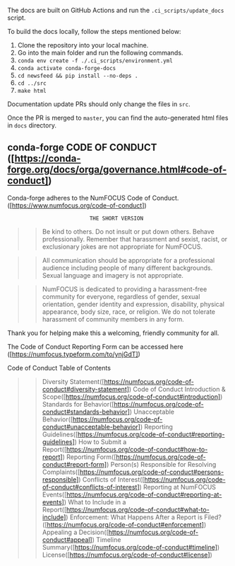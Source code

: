 The docs are built on GitHub Actions and run the ``.ci_scripts/update_docs`` script.

To build the docs locally, follow the steps mentioned below:
 1.  Clone the repository into your local machine.
 2.  Go into the main folder and run the following commands.  
 3. ``conda env create -f ./.ci_scripts/environment.yml``
 4. ``conda activate conda-forge-docs``
 5. ``cd newsfeed && pip install --no-deps .``
 6. ``cd ../src``
 7. ``make html``

Documentation update PRs should only change the files in ``src``.

Once the PR is merged to ``master``, you can find the auto-generated html files in ``docs`` directory.

## conda-forge CODE OF CONDUCT ([https://conda-forge.org/docs/orga/governance.html#code-of-conduct])

Conda-forge adheres to the NumFOCUS Code of Conduct.([https://www.numfocus.org/code-of-conduct])

                              THE SHORT VERSION
  >> Be kind to others. Do not insult or put down others. Behave professionally. Remember that harassment and sexist, racist, or exclusionary jokes are not appropriate for NumFOCUS.

  >> All communication should be appropriate for a professional audience including people of many different backgrounds. Sexual language and imagery is not appropriate.

  >> NumFOCUS is dedicated to providing a harassment-free community for everyone, regardless of gender, sexual orientation, gender identity and expression, disability, physical appearance, body size, race, or religion. We do not tolerate harassment of community members in any form.

  Thank you for helping make this a welcoming, friendly community for all.

  The Code of Conduct Reporting Form can be accessed here ([https://numfocus.typeform.com/to/ynjGdT])

  Code of Conduct Table of Contents

  >> Diversity Statement([https://numfocus.org/code-of-conduct#diversity-statement])
  >> Code of Conduct Introduction & Scope([https://numfocus.org/code-of-conduct#introduction])
  >> Standards for Behavior([https://numfocus.org/code-of-conduct#standards-behavior])
  >> Unacceptable Behavior([https://numfocus.org/code-of-conduct#unacceptable-behavior])
  >> Reporting Guidelines([https://numfocus.org/code-of-conduct#reporting-guidelines])
  >> How to Submit a Report([https://numfocus.org/code-of-conduct#how-to-report])
  >> Reporting Form([https://numfocus.org/code-of-conduct#report-form])
  >> Person(s) Responsible for Resolving Complaints([https://numfocus.org/code-of-conduct#persons-responsible])
  >> Conflicts of Interest([https://numfocus.org/code-of-conduct#conflicts-of-interest])
  >> Reporting at NumFOCUS Events([https://numfocus.org/code-of-conduct#reporting-at-events])
  >> What to Include in a Report([https://numfocus.org/code-of-conduct#what-to-include])
  >> Enforcement: What Happens After a Report is Filed?([https://numfocus.org/code-of-conduct#enforcement])
  >> Appealing a Decision([https://numfocus.org/code-of-conduct#appeal])
  >> Timeline Summary([https://numfocus.org/code-of-conduct#timeline])
  >> License([https://numfocus.org/code-of-conduct#license])
